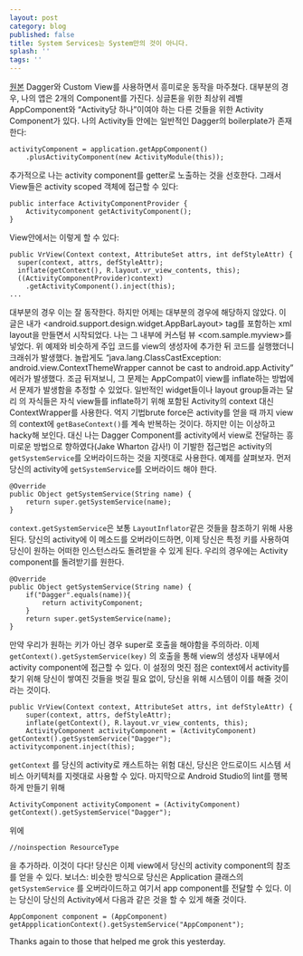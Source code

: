 ```yaml
---
layout: post
category: blog
published: false
title: System Services는 System만의 것이 아니다.
splash: ''
tags: ''
---
```

[원본](https://medium.com/@theMikhail/system-services-are-not-just-for-the-system-ce33aab4594a#.281es4t7w)
Dagger와 Custom View를 사용하면서 흥미로운 동작을 마주쳤다. 대부분의 경우, 나의 앱은 2개의 Component를 가진다. 싱글톤을 위한 최상위 레벨 AppComponent와 “Activity당 하나”이여야 하는 다른 것들을 위한 Activity Component가 있다. 나의 Activity들 안에는 일반적인 Dagger의 boilerplate가 존재한다:

	activityComponent = application.getAppComponent()
		.plusActivityComponent(new ActivityModule(this));

추가적으로 나는 activity component를  getter로 노출하는 것을 선호한다. 그래서 View들은 activity scoped 객체에 접근할 수 있다:

	public interface ActivityComponentProvider {
    	Activitycomponent getActivityComponent();
	}

View안에서는 이렇게 할 수 있다:

	public VrView(Context context, AttributeSet attrs, int defStyleAttr) {
      super(context, attrs, defStyleAttr);
      inflate(getContext(), R.layout.vr_view_contents, this);
	  ((ActivityComponentProvider)context)
    	.getActivityComponent().inject(this);
	...
    
대부분의 경우 이는 잘 동작한다. 하지만 어제는 대부분의 경우에 해당하지 않았다. 이 글은 내가 <android.support.design.widget.AppBarLayout> tag를 포함하는 xml layout을 만들면서 시작되었다. 나는 그 내부에 커스텀 뷰 <com.sample.myview>를 넣었다. 위 예제와 비슷하게 주입 코드를 view의 생성자에 추가한 뒤 코드를 실행했더니 크래쉬가 발생했다. 놀랍게도  “java.lang.ClassCastException: android.view.ContextThemeWrapper cannot be cast to android.app.Activity” 에러가 발생했다. 조금 뒤져보니, 그 문제는 AppCompat이 view를 inflate하는 방법에서 문제가 발생함을 추정할 수 있었다. 일반적인 widget들이나 layout group들과는 달리 <AppBarLayout>의 자식들은 자식 view들를 inflate하기 위해 포함된 Activity의 context 대신 ContextWrapper를 사용한다.
억지 기법brute force은 activity를 얻을 때 까지 view의 context에  `getBaseContext()`를 계속 반복하는 것이다. 하지만 이는 이상하고 hacky해 보인다. 대신 나는 Dagger Component를 activity에서 view로 전달하는 흥미로운 방법으로 향하였다(Jake Wharton 감사!)
이 기발한 접근법은 activity의 `getSystemService`를 오버라이드하는 것을 지렛대로 사용한다. 예제를 살펴보자.
먼저 당신의 activity에 `getSystemService`를 오버라이드 해야 한다.

	@Override
	public Object getSystemService(String name) {
		return super.getSystemService(name);
	}

 `context.getSystemService`은 보통 `LayoutInflator`같은 것들을 참조하기 위해 사용된다. 당신의 activity에 이 메소드를 오버라이드하면, 이제 당신은 특정 키를 사용하여 당신이 원하는 어떠한 인스턴스라도 돌려받을 수 있게 된다. 우리의 경우에는 Activity component를 돌려받기를 원한다.

    @Override
    public Object getSystemService(String name) {
        if("Dagger".equals(name)){
            return activityComponent;
        }
        return super.getSystemService(name);
    }

만약 우리가 원하는 키가 아닌 경우 super로 호출을 해야함을 주의하라.
이제 `getContext().getSystemService(key)` 의 호출을 통해 view의 생성자 내부에서 activity component에 접근할 수 있다. 이 설정의 멋진 점은 context에서 activity를 찾기 위해 당신이 쌓여진 것들을 벗길 필요 없이, 당신을 위해 시스템이 이를 해줄 것이라는 것이다.

    public VrView(Context context, AttributeSet attrs, int defStyleAttr) {
        super(context, attrs, defStyleAttr);
        inflate(getContext(), R.layout.vr_view_contents, this);
        ActivityComponent activityComponent = (ActivityComponent) getContext().getSystemService("Dagger");
    activitycomponent.inject(this);

`getContext` 를 당신의 activity로 캐스트하는 위험 대신, 당신은 안드로이드 시스템 서비스 아키텍처를 지렛대로 사용할 수 있다.
마지막으로 Android Studio의 lint를 행복하게 만들기 위해

    ActivityComponent activityComponent = (ActivityComponent) getContext().getSystemService("Dagger");

위에 

	//noinspection ResourceType

을 추가하라.
이것이 다다! 당신은 이제 view에서 당신의 activity component의 참조를 얻을 수 있다. 보너스: 비슷한 방식으로 당신은 Application 클래스의 `getSystemService` 를 오버라이드하고 여기서 app component를 전달할 수 있다. 이는 당신이 당신의 Activity에서 다음과 같은 것을 할 수 있게 해줄 것이다.

	AppComponent component = (AppComponent) 	getAppplicationContext().getSystemService("AppComponent");

Thanks again to those that helped me grok this yesterday.